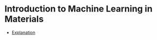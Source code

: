 # Introduction to Machine Learning in Materials




* [Explanation](https://www.youtube.com/watch?v=ev07NiqeeUM&t)
